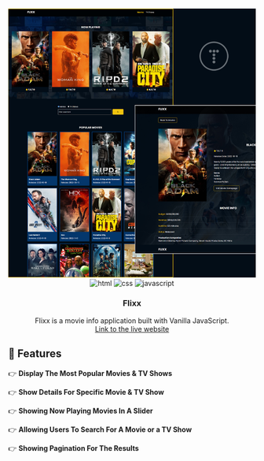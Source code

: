<div align="center">
  <br />
    <a href="#" target="_blank">
      <img src="project.jpg" alt="Project Banner">
    </a>
  
  <br />

  <div>
    <img src="https://img.shields.io/badge/HTML5-E34F26?style=flat&logo=html5&logoColor=white" alt="html" />
    <img src="https://img.shields.io/badge/CSS3-1572B6?style=flat&logo=css3&logoColor=white" alt="css" />
    <img src="https://img.shields.io/badge/JavaScript-F7DF1E?style=flat&logo=javascript&logoColor=black" alt="javascript" />
  </div>

  <h3 align="center">Flixx</h3>

   <div align="center">
     Flixx is a movie info application built with Vanilla JavaScript.
    </div>
    <div align="center">
        <a href="https://bespoke-truffle-5fa680.netlify.app/" target="_blank">Link to the live website</a>
    </div>
    
</div>

## <a name="features">🔋 Features</a>

👉 **Display The Most Popular Movies & TV Shows**

👉 **Show Details For Specific Movie & TV Show**

👉 **Showing Now Playing Movies In A Slider**

👉 **Allowing Users To Search For A Movie or a TV Show**

👉 **Showing Pagination For The Results**
